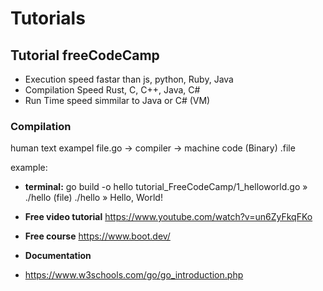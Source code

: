 
# Tutorials

## Tutorial freeCodeCamp

- Execution speed fastar than js, python, Ruby, Java
- Compilation Speed Rust, C, C++, Java, C#
- Run Time speed simmilar to Java or C# (VM)

### Compilation
human text exampel file.go -> compiler -> machine code (Binary) .file

example:

- **terminal:**
go build -o hello tutorial_FreeCodeCamp/1_helloworld.go » ./hello (file)
./hello » Hello, World!

- **Free video tutorial**
https://www.youtube.com/watch?v=un6ZyFkqFKo

- **Free course**
https://www.boot.dev/





- **Documentation**
- https://www.w3schools.com/go/go_introduction.php